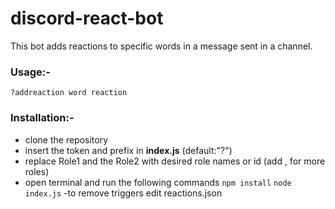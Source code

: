 # discord-react-bot
This bot adds reactions to specific words in a message sent in a channel.

### Usage:-
`?addreaction word reaction`
### Installation:-
- clone the repository
- insert the token and prefix in **index.js** (default:"?")
- replace Role1 and the Role2 with desired role names or id (add , for more roles)
- open terminal and run the following commands
`npm install`
`node index.js`
-to remove triggers edit reactions.json
